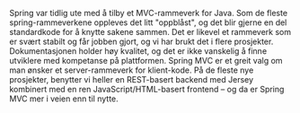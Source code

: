 Spring var tidlig ute med å tilby et MVC-rammeverk for Java. Som de fleste spring-rammeverkene oppleves det litt "oppblåst", og det blir gjerne en del standardkode for å knytte sakene sammen. Det er likevel et rammeverk som er svært stabilt og får jobben gjort, og vi har brukt det i flere prosjekter. Dokumentasjonen holder høy kvalitet, og det er ikke vanskelig å finne utviklere med kompetanse på plattformen. Spring MVC er et greit valg om man ønsker et server-rammeverk for klient-kode. På de fleste nye prosjekter, benytter vi heller en REST-basert backend med Jersey kombinert med en ren JavaScript/HTML-basert frontend – og da er Spring MVC mer i veien enn til nytte.